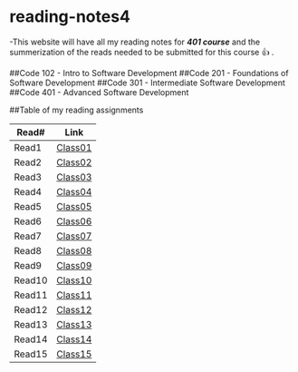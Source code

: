 # reading-notes4

-This website will have all my reading notes for ***401 course*** and the summerization of the reads needed to be submitted for this course 👍 .

##Code 102 - Intro to Software Development
##Code 201 - Foundations of Software Development
##Code 301 - Intermediate Software Development
##Code 401 - Advanced Software Development


##Table of my reading assignments

Read#   |  Link
-----------|-----------
Read1      | [Class01](https://aseelsamer.github.io/reading-notes4/readme1)
Read2      | [Class02](https://aseelsamer.github.io/reading-notes4/read02)
Read3      | [Class03](https://aseelsamer.github.io/reading-notes4/read03)
Read4      | [Class04](https://aseelsamer.github.io/reading-notes4/read04)
Read5      | [Class05](https://aseelsamer.github.io/reading-notes4/read05)
Read6      | [Class06]()
Read7      | [Class07]()
Read8      | [Class08]()
Read9      | [Class09]()
Read10     | [Class10]()
Read11     | [Class11]()
Read12     | [Class12]()
Read13     | [Class13]()
Read14     | [Class14]()
Read15     | [Class15]()
